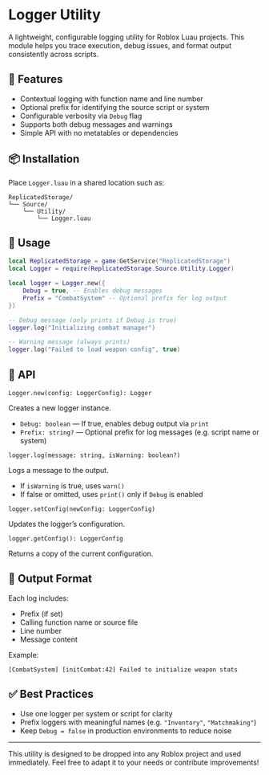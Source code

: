 # Logger Utility

A lightweight, configurable logging utility for Roblox Luau projects. This module helps you trace execution, debug issues, and format output consistently across scripts.

## 🚀 Features

- Contextual logging with function name and line number
- Optional prefix for identifying the source script or system
- Configurable verbosity via `Debug` flag
- Supports both debug messages and warnings
- Simple API with no metatables or dependencies

## 📦 Installation

Place `Logger.luau` in a shared location such as:

```
ReplicatedStorage/
└── Source/
    └── Utility/
        └── Logger.luau
```


## 🧠 Usage

```lua
local ReplicatedStorage = game:GetService("ReplicatedStorage")
local Logger = require(ReplicatedStorage.Source.Utility.Logger)

local logger = Logger.new({
    Debug = true, -- Enables debug messages
    Prefix = "CombatSystem" -- Optional prefix for log output
})

-- Debug message (only prints if Debug is true)
logger.log("Initializing combat manager")

-- Warning message (always prints)
logger.log("Failed to load weapon config", true)
```

## 🔧 API

`Logger.new(config: LoggerConfig): Logger`

Creates a new logger instance.
- `Debug: boolean` — If true, enables debug output via `print`
- `Prefix: string?` — Optional prefix for log messages (e.g. script name or system)

`logger.log(message: string, isWarning: boolean?)`

Logs a message to the output.
- If `isWarning` is true, uses `warn()`
- If false or omitted, uses `print()` only if `Debug` is enabled

`logger.setConfig(newConfig: LoggerConfig)`

Updates the logger’s configuration.

`logger.getConfig(): LoggerConfig`

Returns a copy of the current configuration.

## 🧪 Output Format

Each log includes:
- Prefix (if set)
- Calling function name or source file
- Line number
- Message content

Example:
```
[CombatSystem] [initCombat:42] Failed to initialize weapon stats
```

## ✅ Best Practices
- Use one logger per system or script for clarity
- Prefix loggers with meaningful names (e.g. `"Inventory"`, `"Matchmaking"`)
- Keep `Debug = false` in production environments to reduce noise

---

This utility is designed to be dropped into any Roblox project and used immediately. Feel free to adapt it to your needs or contribute improvements!
